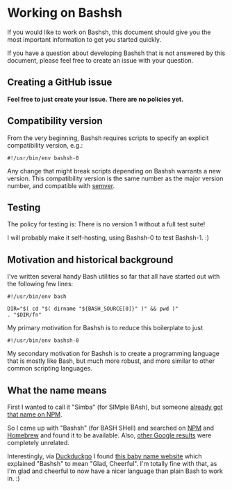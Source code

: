 Working on Bashsh
=================

If you would like to work on Bashsh, this document should give you the most important information to get you started quickly.

If you have a question about developing Bashsh that is not answered by this document, please feel free to create an issue with your question.


Creating a GitHub issue
-----------------------

**Feel free to just create your issue. There are no policies yet.**


Compatibility version
---------------------

From the very beginning, Bashsh requires scripts to specify an explicit compatibility version, e.g.:

    #!/usr/bin/env bashsh-0

Any change that might break scripts depending on Bashsh warrants a new version. This compatibility version is the same number as the major version number, and compatible with [semver](http://semver.org/).


Testing
-------

The policy for testing is: There is no version 1 without a full test suite!

I will probably make it self-hosting, using Bashsh-0 to test Bashsh-1. :)


Motivation and historical background
------------------------------------

I've written several handy Bash utilities so far that all have started out with the following few lines:

    #!/usr/bin/env bash

    DIR="$( cd "$( dirname "${BASH_SOURCE[0]}" )" && pwd )"
    . "$DIR/fn"

My primary motivation for Bashsh is to reduce this boilerplate to just

    #!/usr/bin/env bashsh-0

My secondary motivation for Bashsh is to create a programming language that is mostly like Bash, but much more robust, and more similar to other common scripting languages.


What the name means
-------------------

First I wanted to call it "Simba" (for SIMple BAsh), but someone [already got that name on NPM](https://www.npmjs.org/package/simba).

So I came up with "Bashsh" (for BASH SHell) and searched on [NPM](https://www.npmjs.org) and [Homebrew](http://braumeister.org/) and found it to be available. Also, [other Google results](https://encrypted.google.com/search?hl=en&q=bashsh) were completely unrelated.

Interestingly, via [Duckduckgo](https://duckduckgo.com/?q=bashsh) I found [this baby name website](http://hamariweb.com/names/muslim/arabic/boy/bashsh-meaning_460) which explained "Bashsh" to mean "Glad, Cheerful". I'm totally fine with that, as I'm glad and cheerful to now have a nicer language than plain Bash to work in. :)
